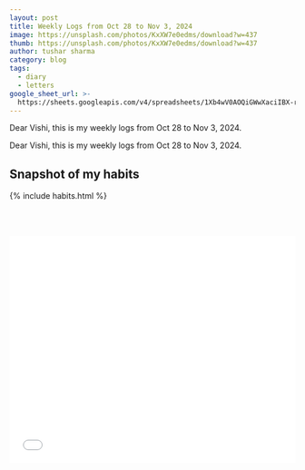 ```yaml
---
layout: post
title: Weekly Logs from Oct 28 to Nov 3, 2024
image: https://unsplash.com/photos/KxXW7e0edms/download?w=437
thumb: https://unsplash.com/photos/KxXW7e0edms/download?w=437
author: tushar sharma
category: blog
tags:
  - diary
  - letters
google_sheet_url: >-
  https://sheets.googleapis.com/v4/spreadsheets/1Xb4wV0AOQiGWwXaciIBX-rkFebzg8DlAcRcClshyAnA/values/Habits!A305:T324?alt=json&key=AIzaSyCgYRKf_apK3TUSYGO9WhQ5dN-ukY4H0gw
---
```


Dear Vishi, this is my weekly logs from Oct 28 to Nov 3, 2024.<!-- truncate_here -->

Dear Vishi, this is my weekly logs from Oct 28 to Nov 3, 2024.

## Snapshot of my habits

{% include habits.html %}

<br/><br/>

<iframe
  id="dynamicIframe"
  style="position: relative; width: 100%; height: 400px;"
  src="{{ root_url }}/encrypted/{{ page.path | split:'/'  | last | replace: '.md' '' }}.html"
  frameborder="0"
  scrolling="no"
  allow="accelerometer; autoplay; encrypted-media; gyroscope; picture-in-picture"
  allowfullscreen
  title="Sample"
></iframe>

<script src="{{ root_url }}/js/resizeIframe.js"></script>